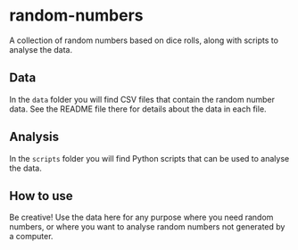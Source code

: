 # random-numbers

A collection of random numbers based on dice rolls, along with scripts to analyse the data.

## Data

In the `data` folder you will find CSV files that contain the random number data. See the README file there for details about the data in each file.

## Analysis

In the `scripts` folder you will find Python scripts that can be used to analyse the data.

## How to use

Be creative! Use the data here for any purpose where you need random numbers, or where you want to analyse random numbers not generated by a computer.
